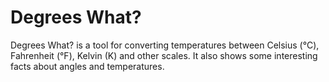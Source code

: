 # Degrees What?

Degrees What? is a tool for converting temperatures between Celsius (°C), Fahrenheit (°F),
Kelvin (K) and other scales. It also shows some interesting facts about angles and temperatures.
